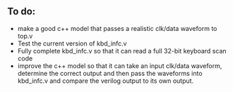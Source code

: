 ## To do:

- make a good c++ model that passes a realistic clk/data waveform to top.v
- Test the current version of kbd_infc.v
- Fully complete kbd_infc.v so that it can read a full 32-bit keyboard scan code
- improve the c++ model so that it can take an input clk/data waveform, determine the correct output and then pass the waveforms into kbd_infc.v and compare the verilog output to its own output.

